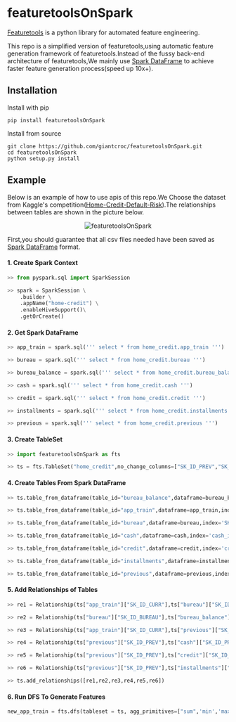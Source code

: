 # featuretoolsOnSpark
[Featuretools](https://github.com/Featuretools/featuretools) is a python library for automated feature engineering.

This repo is a simplified version of featuretools,using  automatic feature generation framework of featuretools.Instead of the fussy back-end architecture of featuretools,We mainly use [Spark DataFrame](http://spark.apache.org/docs/latest/api/python/index.html#) to achieve faster feature generation process(speed up 10x+).

## Installation
Install with pip

	pip install featuretoolsOnSpark
Install from source

	git clone https://github.com/giantcroc/featuretoolsOnSpark.git
	cd featuretoolsOnSpark
	python setup.py install
	
## Example
Below is an example of how to use apis of this repo.We Choose the dataset from Kaggle's competition([Home-Credit-Default-Risk](https://www.kaggle.com/c/home-credit-default-risk/data)).The relationships between tables are shown in the picture below.

<p align="center">
<img src="https://storage.googleapis.com/kaggle-media/competitions/home-credit/home_credit.png" alt="featuretoolsOnSpark" />
</p>

First,you should guarantee that all csv files needed have been saved as [Spark DataFrame](http://spark.apache.org/docs/latest/api/python/pyspark.sql.html#pyspark.sql.DataFrame) format.

#### 1. Create Spark Context
```python
>> from pyspark.sql import SparkSession

>> spark = SparkSession \
   	.builder \
   	.appName("home-credit") \
   	.enableHiveSupport()\
   	.getOrCreate()
```
#### 2. Get Spark DataFrame
```python
>> app_train = spark.sql(''' select * from home_credit.app_train ''')

>> bureau = spark.sql(''' select * from home_credit.bureau ''')

>> bureau_balance = spark.sql(''' select * from home_credit.bureau_balance ''')

>> cash = spark.sql(''' select * from home_credit.cash ''')

>> credit = spark.sql(''' select * from home_credit.credit ''')

>> installments = spark.sql(''' select * from home_credit.installments ''')

>> previous = spark.sql(''' select * from home_credit.previous ''')
```
#### 3. Create TableSet
```python
>> import featuretoolsOnSpark as fts

>> ts = fts.TableSet("home_credit",no_change_columns=["SK_ID_PREV","SK_ID_CURR","SK_ID_BUREAU"])
```
#### 4. Create Tables From Spark DataFrame
```python
>> ts.table_from_dataframe(table_id="bureau_balance",dataframe=bureau_balance,index='bureau_balance_id',make_index = True)

>> ts.table_from_dataframe(table_id="app_train",dataframe=app_train,index='SK_ID_CURR')

>> ts.table_from_dataframe(table_id="bureau",dataframe=bureau,index='SK_ID_BUREAU')

>> ts.table_from_dataframe(table_id="cash",dataframe=cash,index='cash_id',make_index = True)

>> ts.table_from_dataframe(table_id="credit",dataframe=credit,index='credit_id',make_index = True)

>> ts.table_from_dataframe(table_id="installments",dataframe=installments,index='installments_id',make_index = True)

>> ts.table_from_dataframe(table_id="previous",dataframe=previous,index='SK_ID_PREV')
```
#### 5. Add Relationships of Tables
```python
>> re1 = Relationship(ts["app_train"]["SK_ID_CURR"],ts["bureau"]["SK_ID_CURR"])

>> re2 = Relationship(ts["bureau"]["SK_ID_BUREAU"],ts["bureau_balance"]["SK_ID_BUREAU"])

>> re3 = Relationship(ts["app_train"]["SK_ID_CURR"],ts["previous"]["SK_ID_CURR"])

>> re4 = Relationship(ts["previous"]["SK_ID_PREV"],ts["cash"]["SK_ID_PREV"])

>> re5 = Relationship(ts["previous"]["SK_ID_PREV"],ts["credit"]["SK_ID_PREV"])

>> re6 = Relationship(ts["previous"]["SK_ID_PREV"],ts["installments"]["SK_ID_PREV"])

>> ts.add_relationships([re1,re2,re3,re4,re5,re6])
```
#### 6. Run DFS To Generate Features
```python
new_app_train = fts.dfs(tableset = ts, agg_primitives=["sum",'min','max','avg'],target_table = 'app_train',max_depth=2)
```
